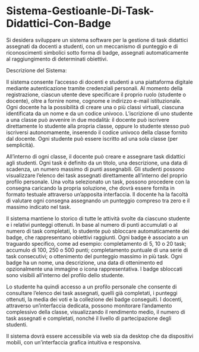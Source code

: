 # Sistema-Gestioanle-Di-Task-Didattici-Con-Badge

Si desidera sviluppare un sistema software per la gestione di task didattici assegnati da docenti a studenti, con un meccanismo di punteggio e di riconoscimenti simbolici sotto forma di badge, assegnati automaticamente al raggiungimento di determinati obiettivi.

Descrizione del Sistema:

Il sistema consente l’accesso di docenti e studenti a una piattaforma digitale mediante autenticazione tramite credenziali personali. Al momento della registrazione, ciascun utente deve specificare il proprio ruolo (studente o docente), oltre a fornire nome, cognome e indirizzo e-mail istituzionale. Ogni docente ha la possibilità di creare una o più classi virtuali, ciascuna identificata da un nome e da un codice univoco. L’iscrizione di uno studente a una classe può avvenire in due modalità: il docente può iscrivere direttamente lo studente alla propria classe, oppure lo studente stesso può iscriversi autonomamente, inserendo il codice univoco della classe fornito dal docente. Ogni studente può essere iscritto ad una sola classe (per semplicità).

All’interno di ogni classe, il docente può creare e assegnare task didattici agli studenti. Ogni task è definito da un titolo, una descrizione, una data di scadenza, un numero massimo di punti assegnabili. Gli studenti possono visualizzare l’elenco dei task assegnati direttamente all’interno del proprio profilo personale. Una volta selezionato un task, possono procedere con la consegna caricando la propria soluzione, che dovrà essere fornita in formato testuale attraverso un’apposita interfaccia. Il docente ha la facoltà di valutare ogni consegna assegnando un punteggio compreso tra zero e il massimo indicato nel task.

Il sistema mantiene lo storico di tutte le attività svolte da ciascuno studente e i relativi punteggi ottenuti. In base al numero di punti accumulati o al numero di task completati, lo studente può sbloccare automaticamente dei badge, che rappresentano obiettivi raggiunti. Ogni badge è associato a un traguardo specifico, come ad esempio: completamento di 5, 10 o 20 task; accumulo di 100, 250 o 500 punti; completamento puntuale di una serie di task consecutivi; o ottenimento del punteggio massimo in più task. Ogni badge ha un nome, una descrizione, una data di ottenimento ed opzionalmente una immagine o icona rappresentativa. I badge sbloccati sono visibili all’interno del profilo dello studente.

Lo studente ha quindi accesso a un profilo personale che consente di consultare l’elenco dei task assegnati, quelli già completati, i punteggi ottenuti, la media dei voti e la collezione dei badge conseguiti. I docenti, attraverso un’interfaccia dedicata, possono monitorare l’andamento complessivo della classe, visualizzando il rendimento medio, il numero di task assegnati e completati, nonché il livello di partecipazione degli studenti.

Il sistema dovrà essere accessibile via web sia da desktop che da dispositivi mobili, con un’interfaccia grafica intuitiva e responsiva.
